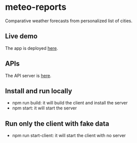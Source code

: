 # meteo-reports
Comparative weather forecasts from personalized list of cities.

## Live demo
The app is deployed [here](https://meteo-reports.herokuapp.com/).

## APIs
The API server is [here](https://meteo-reports.herokuapp.com/api/).

## Install and run locally
- npm run build: it will build the client and install the server
- npm start: it will start the server

## Run only the client with fake data
- npm run start-client: it will start the client with no server
